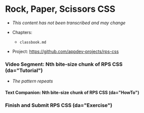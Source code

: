 # Rock, Paper, Scissors CSS

  - *This content has not been transcribed and may change*

  - Chapters:
    - `classbook.md`

  - Project: https://github.com/appdev-projects/rps-css

### Video Segment: Nth bite-size chunk of RPS CSS (da="Tutorial")

  - *The pattern repeats*

#### Text Companion: Nth bite-size chunk of RPS CSS (da="HowTo")

### Finish and Submit RPS CSS (da="Exercise")
